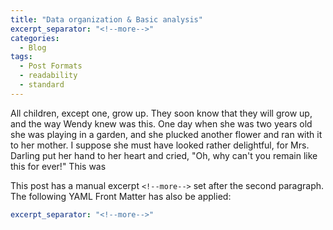 ```yaml
---
title: "Data organization & Basic analysis"
excerpt_separator: "<!--more-->"
categories:
  - Blog
tags:
  - Post Formats
  - readability
  - standard
---
```


All children, except one, grow up. They soon know that they will grow up, and the way Wendy knew was this. One day when she was two years old she was playing in a garden, and she plucked another flower and ran with it to her mother. I suppose she must have looked rather delightful, for Mrs. Darling put her hand to her heart and cried, "Oh, why can't you remain like this for ever!" This was 

<!--more-->

This post has a manual excerpt `<!--more-->` set after the second paragraph. The following YAML Front Matter has also be applied:

```yaml
excerpt_separator: "<!--more-->"
```


